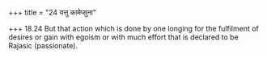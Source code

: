 +++
title = "24 यत्तु कामेप्सुना"

+++
18.24 But that action which is done by one longing for the fulfilment of
desires or gain with egoism or with much effort that is declared to be
Rajasic (passionate).
